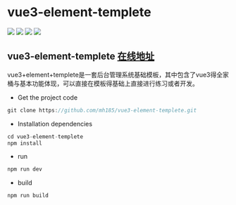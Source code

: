 # vue3-element-templete
[![](https://img.shields.io/badge/vue-3%2B-green)](https://v3.cn.vuejs.org/) [![](https://img.shields.io/badge/element--plus-1%2B-red)](https://element-plus.gitee.io/zh-CN/#/zh-CN/component/installation) [![](https://img.shields.io/badge/typescript-4%2B-blue)](https://www.typescriptlang.org/) [![](https://img.shields.io/badge/vite-2%2B-orange)](https://vitejs.cn/)

## vue3-element-templete [在线地址](https://static-201d7d1b-d463-4f91-8946-6d0f6581a344.bspapp.com/vue3-element-templete/index.html)

vue3+element+templete是一套后台管理系统基础模板，其中包含了vue3得全家桶与基本功能体现，可以直接在模板得基础上直接进行练习或者开发。
 - Get the project code
```javascript
git clone https://github.com/mh185/vue3-element-templete.git
```
- Installation dependencies
```javascript
cd vue3-element-templete
npm install
```
- run
```javascript
npm run dev
```
- build

```javascript
npm run build
```
